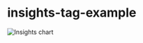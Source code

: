 # insights-tag-example

![Insights chart](https://insights-tag.herokuapp.com/prActivity.png?repo=levindixon/insights-tag-example&groupBy=minute&period=600)
